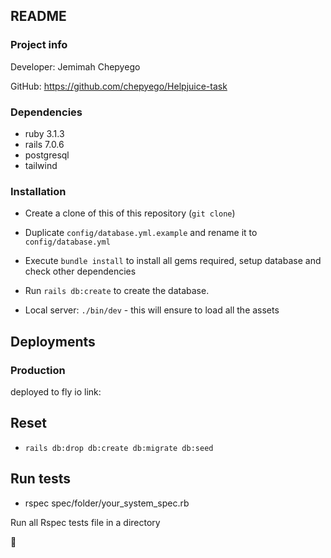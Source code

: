 ## README

### Project info


Developer: Jemimah Chepyego


GitHub: https://github.com/chepyego/Helpjuice-task



### Dependencies
* ruby 3.1.3
* rails 7.0.6
* postgresql
* tailwind 

### Installation

* Create a clone of this  of this repository  (`git clone`)

* Duplicate `config/database.yml.example` and rename it to `config/database.yml`

* Execute `bundle install` to install all gems required, setup database and check other dependencies

* Run `rails db:create` to create the database.

* Local server: `./bin/dev` - this will ensure to load all the assets

## Deployments

### Production

deployed to fly io link: 

## Reset 
* `rails db:drop db:create db:migrate db:seed`

## Run tests
* rspec spec/folder/your_system_spec.rb

Run all  Rspec tests file in a directory

:tada: